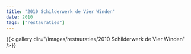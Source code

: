 ```yaml
---
title: "2010 Schilderwerk de Vier Winden"
date: 2010
tags: ["restauraties"]
---
```


{{< gallery dir="/images/restauraties/2010 Schilderwerk de Vier Winden" />}}
